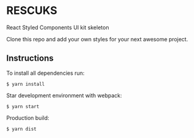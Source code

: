 # RESCUKS

React Styled Components UI kit skeleton

Clone this repo and add your own styles for your next awesome project.

## Instructions

To install all dependencies run:

`$ yarn install`

Star development environment with webpack:

`$ yarn start`

Production build:

`$ yarn dist`



